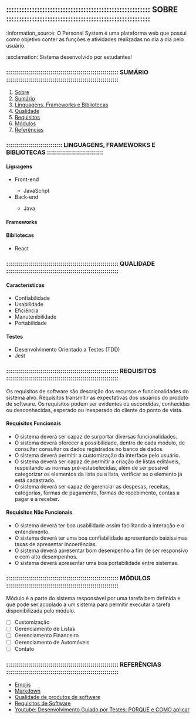 ## :::::::::::::::::::::::::::::::::::::::::::::::::::::::: SOBRE ::::::::::::::::::::::::::::::::::::::::::::::::::::::::
<p>:information_source: O Personal System é uma plataforma web que possui como objetivo conter as funções e atividades realizadas no dia a dia pelo usuário.</p>

<p>:exclamation: Sistema desenvolvido por estudantes!</p>

### :::::::::::::::::::::::::::::::::::::::::::::::::::::::: SUMÁRIO ::::::::::::::::::::::::::::::::::::::::::::::::::::::::
<ol>
    <a href='https://github.com/GustavoMorais47/personal-system#-sobre-'><li>Sobre</li></a>
    <a href='https://github.com/GustavoMorais47/personal-system#-sumário-'><li>Sumário</li></a>
    <a href='https://github.com/GustavoMorais47/personal-system#-linguagens-frameworks-e-bibliotecas-'><li>Linguagens, Frameworks e Bibliotecas</li></a>
    <a href='https://github.com/GustavoMorais47/personal-system#-qualidade-'><li>Qualidade</li></a>
    <a href='https://github.com/GustavoMorais47/personal-system#-requisitos-'><li>Requisitos</li></a>
    <a href='https://github.com/GustavoMorais47/personal-system#-módulos-'><li>Módulos</li></a>
    <a href='https://github.com/GustavoMorais47/personal-system#-referências-'><li>Referências</li></a>
</ol>

### :::::::::::::::::::::::::::: LINGUAGENS, FRAMEWORKS E BIBLIOTECAS ::::::::::::::::::::::::::::
#### Liguagens
<ul>
    <li>Front-end</li>
        <ul>
            <li>JavaScript</li>
        </ul>        
    <li>Back-end</li>
        <ul>
            <li>Java</li>
        </ul>
</ul>

#### Frameworks
<ul>

</ul>

#### Bibliotecas
<ul>
    <li>React</li>
</ul>

### :::::::::::::::::::::::::::::::::::::::::::::::::::::::: QUALIDADE ::::::::::::::::::::::::::::::::::::::::::::::::::::::::
#### Características
<ul>
    <li>Confiabilidade</li>
    <li>Usabilidade</li>
    <li>Eficiência</li>
    <li>Manutenibilidade</li>
    <li>Portabilidade</li>
</ul>

#### Testes
<ul>
    <li>Desenvolvimento Orientado a Testes (TDD)</li>
    <li>Jest</li>
</ul>

### :::::::::::::::::::::::::::::::::::::::::::::::::::::::: REQUISITOS ::::::::::::::::::::::::::::::::::::::::::::::::::::::::
<p>Os requisitos de software são descrição dos recursos e funcionalidades do sistema alvo. Requisitos transmitir as expectativas dos usuários do produto de software. Os requisitos podem ser evidentes ou escondidas, conhecidas ou desconhecidas, esperado ou inesperado do cliente do ponto de vista.</p>

#### Requisitos Funcionais
<ul>
    <li>O sistema deverá ser capaz de surportar diversas funcionalidades.</li>
    <li>O sistema deverá oferecer a possibilidade, dentro de cada módulo, de consultar consultar os dados registrados no banco de dados.</li>
    <li>O sistema deverá permitir a customização da interface pelo usuário.</li>
    <li>O sistema deverá ser capaz de permitir a criação de listas editáveis, respeitando as normas pré-estabelecidas, além de ser possível categorizar os elementos da lista ou a lista, verificar se o elemento já está cadastrado.</li>
    <li>O sistema deverá ser capaz de gerenciar as despesas, receitas, categorias, formas de pagamento, formas de recebimento, contas a pagar e a receber.</li>
</ul>

#### Requisitos Não Funcionais
<ul>
    <li>O sistema deverá ter boa usabilidade assim facilitando a interação e o entendimento.</li>
    <li>O sistema deverá ter uma boa confiabilidade apresentando baixissímas taxas de apresentar incoerências.</li>
    <li>O sistema deverá apresentar bom desempenho a fim de ser responsivo e com alto desempenhos.</li>
    <li>O sistema deverá apresentar uma boa portabilidade entre sistemas.</li>
</ul>

### :::::::::::::::::::::::::::::::::::::::::::::::::::::::: MÓDULOS ::::::::::::::::::::::::::::::::::::::::::::::::::::::::
<p>Módulo é a parte do sistema responsável por uma tarefa bem definida e que pode ser acoplado a um sistema para permitir executar a tarefa disponibilizada pelo módulo.</p>

- [ ] Customização
- [ ] Gerenciamento de Listas
- [ ] Gerenciamento Financeiro
- [ ] Gerenciamento de Automóveis
- [ ] Contato

### :::::::::::::::::::::::::::::::::::::::::::::::::::::::: REFERÊNCIAS ::::::::::::::::::::::::::::::::::::::::::::::::::::::::
<ul>
    <a href='https://github.com/ikatyang/emoji-cheat-sheet'><li>Emojis</li></a>
    <a href='https://blog.da2k.com.br/2015/02/08/aprenda-markdown/'><li>Markdown</li></a>
    <a href='http://www.bianchi.pro.br/edutec/qualsoft.php'><li>Qualidade de produtos de software</li></a>
    <a href='https://www.tutorialspoint.com/pg/software_engineering/software_requirements.htm'><li>Requisitos de Software</li></a>
    <a href='https://www.youtube.com/watch?v=nEohtTFeNsM'><li>Youtube: Desenvolvimento Guiado por Testes: PORQUE e COMO aplicar</li></a>
</ul